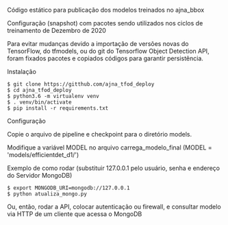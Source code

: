 Código estático para publicação dos modelos treinados no ajna_bbox

Configuração (snapshot) com pacotes sendo utilizados nos ciclos de treinamento de Dezembro de 2020

Para evitar mudanças devido a importação de versões novas do TensorFlow, do tfmodels, ou 
do git do Tensorflow Object Detection API, foram fixados pacotes e copiados códigos para
garantir persistência.


Instalação

```
$ git clone https://gitthub.com/ajna_tfod_deploy
$ cd ajna_tfod_deploy
$ python3.6 -m virtualenv venv
$ . venv/bin/activate
$ pip install -r requirements.txt
```

Configuração

Copie o arquivo de pipeline e checkpoint para o diretório models.

Modifique a variável MODEL no arquivo carrega_modelo_final (MODEL = 'models/efficientdet_d1/')

Exemplo de como rodar (substituir 127.0.0.1 pelo usuário, senha e endereço do Servidor MongoDB) 
```
$ export MONGODB_URI=mongodb://127.0.0.1
$ python atualiza_mongo.py
```
Ou, então, rodar a API, colocar autenticação ou firewall, e consultar modelo via HTTP de um cliente que acessa o MongoDB
